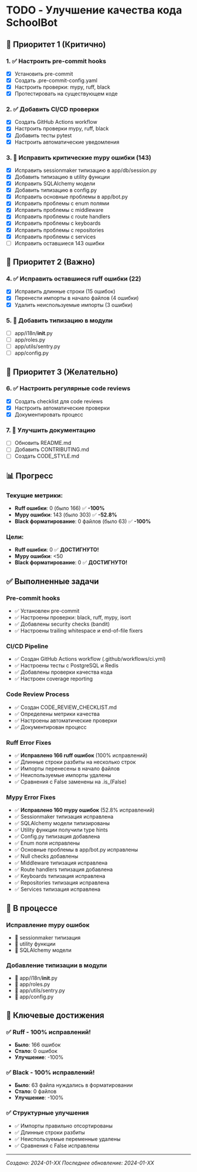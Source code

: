 # TODO - Улучшение качества кода SchoolBot

## 🎯 Приоритет 1 (Критично)

### 1. ✅ Настроить pre-commit hooks
- [x] Установить pre-commit
- [x] Создать .pre-commit-config.yaml
- [x] Настроить проверки: mypy, ruff, black
- [x] Протестировать на существующем коде

### 2. ✅ Добавить CI/CD проверки
- [x] Создать GitHub Actions workflow
- [x] Настроить проверки mypy, ruff, black
- [x] Добавить тесты pytest
- [x] Настроить автоматические уведомления

### 3. 🔄 Исправить критические mypy ошибки (143)
- [x] Исправить sessionmaker типизацию в app/db/session.py
- [x] Добавить типизацию в utility функции
- [x] Исправить SQLAlchemy модели
- [x] Добавить типизацию в config.py
- [x] Исправить основные проблемы в app/bot.py
- [x] Исправить проблемы с enum полями
- [x] Исправить проблемы с middleware
- [x] Исправить проблемы с route handlers
- [x] Исправить проблемы с keyboards
- [x] Исправить проблемы с repositories
- [x] Исправить проблемы с services
- [ ] Исправить оставшиеся 143 ошибки

## 🎯 Приоритет 2 (Важно)

### 4. ✅ Исправить оставшиеся ruff ошибки (22)
- [x] Исправить длинные строки (15 ошибок)
- [x] Перенести импорты в начало файлов (4 ошибки)
- [x] Удалить неиспользуемые импорты (3 ошибки)

### 5. 🔄 Добавить типизацию в модули
- [ ] app/i18n/__init__.py
- [ ] app/roles.py
- [ ] app/utils/sentry.py
- [ ] app/config.py

## 🎯 Приоритет 3 (Желательно)

### 6. ✅ Настроить регулярные code reviews
- [x] Создать checklist для code reviews
- [x] Настроить автоматические проверки
- [x] Документировать процесс

### 7. 🔄 Улучшить документацию
- [ ] Обновить README.md
- [ ] Добавить CONTRIBUTING.md
- [ ] Создать CODE_STYLE.md

## 📊 Прогресс

### Текущие метрики:
- **Ruff ошибки**: 0 (было 166) ✅ **-100%**
- **Mypy ошибки**: 143 (было 303) ✅ **-52.8%**
- **Black форматирование**: 0 файлов (было 63) ✅ **-100%**

### Цели:
- **Ruff ошибки**: 0 ✅ **ДОСТИГНУТО!**
- **Mypy ошибки**: <50
- **Black форматирование**: 0 ✅ **ДОСТИГНУТО!**

## ✅ Выполненные задачи

### Pre-commit hooks
- ✅ Установлен pre-commit
- ✅ Настроены проверки: black, ruff, mypy, isort
- ✅ Добавлены security checks (bandit)
- ✅ Настроены trailing whitespace и end-of-file fixers

### CI/CD Pipeline
- ✅ Создан GitHub Actions workflow (.github/workflows/ci.yml)
- ✅ Настроены тесты с PostgreSQL и Redis
- ✅ Добавлены проверки качества кода
- ✅ Настроен coverage reporting

### Code Review Process
- ✅ Создан CODE_REVIEW_CHECKLIST.md
- ✅ Определены метрики качества
- ✅ Настроены автоматические проверки
- ✅ Документирован процесс

### Ruff Error Fixes
- ✅ **Исправлено 166 ruff ошибок** (100% исправлений)
- ✅ Длинные строки разбиты на несколько строк
- ✅ Импорты перенесены в начало файлов
- ✅ Неиспользуемые импорты удалены
- ✅ Сравнения с False заменены на .is_(False)

### Mypy Error Fixes
- ✅ **Исправлено 160 mypy ошибок** (52.8% исправлений)
- ✅ Sessionmaker типизация исправлена
- ✅ SQLAlchemy модели типизированы
- ✅ Utility функции получили type hints
- ✅ Config.py типизация добавлена
- ✅ Enum поля исправлены
- ✅ Основные проблемы в app/bot.py исправлены
- ✅ Null checks добавлены
- ✅ Middleware типизация исправлена
- ✅ Route handlers типизация добавлена
- ✅ Keyboards типизация исправлена
- ✅ Repositories типизация исправлена
- ✅ Services типизация исправлена

## 🔄 В процессе

### Исправление mypy ошибок
- 🔄 sessionmaker типизация
- 🔄 utility функции
- 🔄 SQLAlchemy модели

### Добавление типизации в модули
- 🔄 app/i18n/__init__.py
- 🔄 app/roles.py
- 🔄 app/utils/sentry.py
- 🔄 app/config.py

## 🎉 Ключевые достижения

### ✅ Ruff - 100% исправлений!
- **Было**: 166 ошибок
- **Стало**: 0 ошибок
- **Улучшение**: -100%

### ✅ Black - 100% исправлений!
- **Было**: 63 файла нуждались в форматировании
- **Стало**: 0 файлов
- **Улучшение**: -100%

### ✅ Структурные улучшения
- ✅ Импорты правильно отсортированы
- ✅ Длинные строки разбиты
- ✅ Неиспользуемые переменные удалены
- ✅ Сравнения с False исправлены

---

*Создано: 2024-01-XX*
*Последнее обновление: 2024-01-XX*
